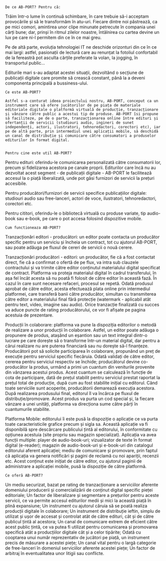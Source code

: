 	De ce AB-PORT? Pentru că:

Trăim într-o lume în continuă schimbare, în care trebuie să-i acceptam provocările și să le transformăm în atu-uri. Fiecare dintre noi păstrează, ca pe mici comori, amintirea unor clipe minunate petrecute în compania unei cărți bune; dar, prinși în ritmul zilelor noastre, întâlnirea cu cartea devine un lux pe care ni-l permitem din ce în ce mai greu.

Pe de altă parte, evoluția tehnologiei IT ne deschide orizonturi din ce în ce mai largi: astfel, pasionații de lectură care au renunțat la fotoliul confortabil de la fereastră pot asculta cărțile preferate la volan, la jogging, în transportul public…

Editurile mari s-au adaptat acestei situații, dezvoltând o secțiune de publicații digitale care promite să crească constant, până la a deveni componenta principală a bussiness-ului.


	Ce este AB-PORT?

	Astfel s-a conturat ideea proiectului nostru, AB-PORT, conceput ca un instrument care să ofere jucătorilor de pe piața de materiale editoriale digitale o platformă virtuală de producție, tranzacționare și vânzare către public a acestui tip de produse. AB-PORT îsi propune să faciliteze, pe de o parte, tranzacționarea online între edituri și ofertanții de servicii (studiouri audio, ingineri de sunet independenți, actori, ilustratori, tehnoredactori, corectori etc), iar pe de altă parte, prin intermediul unei aplicații mobile, să deschidă un canal de distribuție și comunicare către consumatori a produselor editurilor în format digital.

	
	Pentru cine este util AB-PORT?

Pentru edituri: oferindu-le comunicarea personalizată către consumatorii lor, precum și fidelizarea acestora pe canale proprii. Editurilor care încă nu au dezvoltat acest segment - de publicații digitale - AB-PORT le facilitează accesul la o piață liberalizată, unde pot găsi furnizori de servicii la prețuri accesibile.

Pentru producători/furnizori de servicii specifice publicațiilor digitale: studiouri audio sau free-lanceri, actori de voce, ilustratori, tehnoredactori, corectori etc.

Pentru cititori, oferindu-le o bibliotecă virtuală cu produse variate, tip audio-book sau e-book, pe care o pot accesa folosind dispozitive mobile.


	Cum functioneaza AB-PORT?

Tranzacționări editori - producători: un editor poate contacta un producător specific pentru un serviciu și încheia un contract, tot cu ajutorul AB-PORT, sau poate adăuga pe fluxul de cereri de servicii o nouă cerere.

Tranzacționări producători - editori: un producător, fie că a fost contactat direct, fie că a confirmat o ofertă de pe flux, va intra sub clauzele contractului și va trimite către editor conținutul materialului digital specificat de contract. Platforma va proteja materialul digital în cadrul transferului, în așa fel încât acesta să nu poată fi folosit de către editor în această fază. În cazul în care sunt necesare refaceri, procesul se repetă. Odată produsul aprobat de către editor, acesta efectuează plata online prin intermediul platformei, care transferă banii către producător, simultan cu transmiterea către editor a materialului final fără protecție (watermark - aplicabil atât pentru text, video, imagine sau audio). Orice tranzacție finalizată cu succes va aduce puncte de rating producătorului, ce vor fi afișate pe pagina acestuia de prezentare.

Producții în colaborare: platforma va pune la dispoziția editorilor o metodă de realizare a unor producții în colaborare. Astfel, un editor poate adăuga o propunere de produs, atașând un eșantion sau un text integral dintr-o lucrare pe care dorește să o transforme într-un material digital, dar pentru a cărui realizare nu are puterea financiară sau nu dorește să-l finanțeze. Producătorii pot să solicite participarea în colaborare, propunând un preț de execuție pentru serviciul specific fiecăruia. Odată validați de către editor, cererea pentru serviciul respectiv se închide; producătorul devine co-producător la produs, urmând a primi un cuantum din veniturile provenite din vânzarea acestui produs. Acest cuantum se calculează în funcție de cota de participare, dată de prețul stabilit pentru serviciul prestat raportat la prețul total de producție, după cum au fost stabilite inițial cu editorul. Când toate serviciile sunt acoperite, producătorii demarează execuția acestora. După realizarea produsului final, editorul îl va încărca pe fluxul de distribuție/promovare. Acest produs va purta un cod special și, la fiecare vânzare a unei unități, platforma va direcționa sume către părți în cuantumurile stabilite.

Platforma Mobile: editorului îi este pusă la dispoziție o aplicație ce va purta toate caracteristicile grafice precum și sigla sa. Această aplicație va fi disponibilă spre descărcare publicului țintă al editorului,  în conformitate cu opțiunea acestuia (site propriu sau magazin specializat). Aplicația va avea funcții multiple:
player de audio-book-uri; 
vizualizator de texte în format digital (e-reader);
magazin de audio-book-uri și e-book-uri din catalogul editorului aferent aplicației;
mediu de comunicare și promovare, prin faptul că aplicația va genera notificări și pagini de reclamă cu noi apariții, recenzii etc. Acest conținut este inițiat de către editor, cu ajutorul paginii de administrare a aplicației mobile, pusă la dispoziție de către platformă.


	Ce oferă AB-PORT?

Un mediu securizat, bazat pe rating de tranzacționare a serviciilor aferente domeniului producerii și comercializării de conținut digital specific pieței editoriale;
Un factor de liberalizare și segmentare a prețurilor pentru aceste servicii, ce va permite accesul editurilor medii și mici la această piață în plină expansiune;
Un instrument cu ajutorul căruia să se poată realiza producții digitale în colaborare;
Un instrument de distribuție ieftin, simplu de utilizat și ușor de accesat și controlat atât de către edituri, cât și de către publicul țintă al acestora;
Un canal de comunicare extrem de eficient către acest public țintă, ce va putea fi utilizat pentru comunicarea și promovarea specifică atât a producțiilor digitale cât și a celor tipărite;
Odată cu cooptarea unui număr reprezentativ de jucători pe piață, un instrument precis de măsurare a acestei piețe;
Un canal vital pentru o largă categorie de free-lanceri în domeniul serviciilor aferente acestei piețe;
Un factor de arbitraj în eventualitatea unor litigii sau conflicte.

